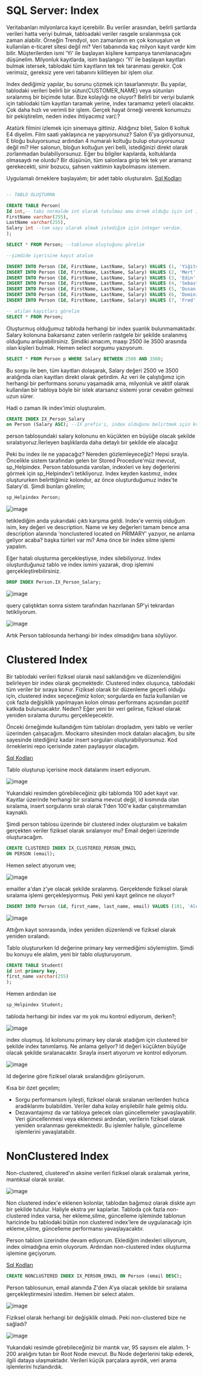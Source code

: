 # SQL Server: Index 
Veritabanları milyonlarca kayıt içerebilir. Bu veriler arasından, belirli şartlarda verileri hatta veriyi bulmak, tabloadaki veriler rasgele sıralanmışsa çok zaman alabilir. Örneğin Trendyol, son zamanların en çok konuşalun ve kullanılan e-ticaret sitesi değil mi? Veri tabanında kaç milyon kayıt vardır kim bilir. Müşterilerden ismi 'Yi' ile başlayan kişilere kampanya tanımlanacağını düşünelim. Milyonluk kayıtlarda, isim başlangıcı 'Yi' ile başlayan kayıtları bulmak istersek, tablodaki tüm kayıtların tek tek taranması gerekir. Çok verimsiz, gereksiz yere veri tabanını kilitleyen bir işlem olur. 

Index dediğimiz yapılar, bu sorunu çözmek için tasarlanmıştır. Bu yapılar, tablodaki verileri belirli bir sütun(CUSTOMER_NAME) veya sütunları sıralanmış bir biçimde tutar. Bize kolaylığı ne oluyor? Belirli bir veriyi bulamk için tablodaki tüm kayıtları taramak yerine, index taramamız yeterli olacaktır. Çok daha hızlı ve verimli bir işlem. Gerçek hayat örneği vererek konumuzu bir pekiştirelim, neden index ihtiyacımız var(:?

Atatürk filmini izlemek için sinemaya gittiniz. Aldığınız bilet, Salon 6 koltuk E4 diyelim. Film saati yaklaşınca ne yapıyorsunuz? Salon 6'ya gidiyorsunuz, E bloğu buluyorsunuz ardından 4 numaralı koltuğu bulup oturuyorsunuz değil mi? Her salonun, bloğun koltuğun yeri belli, istediğinizi direkt olarak zorlanmadan bulabiliyorsunuz. Eğer bu bilgiler kapılarda, koltuklarda olmasaydı ne olurdu? Bir düşünün, tüm salonlara girip tek tek yer aramanız gerekecekti, sinir bozucu, şahsen vaktimin kaybolmasını istemem.

Uygulamalı örneklere başlayalım; bir adet tablo oluşturalım.
[Sql Kodları](https://github.com/yigitcanolmez/sql-index-exp/blob/main/Index.sql)
```sql

-- TABLO OLUŞTURMA

CREATE TABLE Person(
Id int,-- tabi normalde int olarak tutulmaz ama örnek olduğu için int ile ilerliyorum
FirstName varchar(255),
LastName varchar(255),
Salary int --tam sayı olarak almak istediğim için integer verdim.
);

SELECT * FROM Person; --tablonun oluştuğunu görelim

--şimdide içerisine kayıt atalım

INSERT INTO Person (Id, FirstName, LastName, Salary) VALUES (1, 'Yiğitcan', 'Ölmez', '1907');
INSERT INTO Person (Id, FirstName, LastName, Salary) VALUES (2, 'Mert', 'Ölmez', '2800');
INSERT INTO Person (Id, FirstName, LastName, Salary) VALUES (3, 'Edin','Dzeko', '3200');
INSERT INTO Person (Id, FirstName, LastName, Salary) VALUES (4, 'Sebastian', 'Szymanski', '2700');
INSERT INTO Person (Id, FirstName, LastName, Salary) VALUES (5, 'Dusan', 'Tadic', '5500');
INSERT INTO Person (Id, FirstName, LastName, Salary) VALUES (6, 'Dominik', 'Livakovic', '4000');
INSERT INTO Person (Id, FirstName, LastName, Salary) VALUES (7, 'Fred', 'Rodrigues', '3870');

-- atılan kayıtları görelim
SELECT * FROM Person;
```
Oluşturmuş olduğumuz tabloda herhangi bir index şuanlık bulunmamaktadır. Salary kolonuna bakarsanız zaten verilerin rastgele bir şekilde sıralanmış olduğunu anlayabilirsiniz. 
Şimdiki amacım, maaşı 2500 ile 3500 arasında olan kişileri bulmak. Hemen select sorgumu yazıyorum.

```sql
SELECT * FROM Person p WHERE Salary BETWEEN 2500 AND 3500;
```
Bu sorgu ile ben, tüm kayıtları dolaşarak, Salary değeri 2500 ve 3500 aralığında olan kayıtları direkt olarak getirdim. Az veri ile çalıştığımız için herhangi bir performans sorunu yaşamadık ama, milyonluk ve aktif olarak kullanılan bir tabloya böyle bir istek atarsanız sistemi yorar cevabın gelmesi uzun sürer.

Hadi o zaman ilk index'imizi oluşturalım.

```sql
CREATE INDEX IX_Person_Salary
on Person (Salary ASC); --IX prefix'i, index olduğunu belirtmek için kullanılmıştır.
```
person tablosundaki salary kolonunu en küçükten en büyüğe olacak şekilde sıralatıyoruz.İlerleyen başlıklarda daha detaylı bir şekilde ele alacağız

Peki bu index ile ne yapacağız? Nereden gözlemleyeceğiz? Hepsi sırayla. Öncelikle sistem tarafından gelen bir Stored Procedure'müz mevcut, sp_Helpindex. Person tablosunda varolan, indexleri ve key değerlerini görmek için sp_Helpindex'i tetikliyoruz. Index keyden kastımız, index oluştururken belirttiğimiz kolondur, az önce oluşturduğumuz index'te Salary'di. Şimdi bunları görelim;

```sql
sp_Helpindex Person;
```
![image](https://github.com/yigitcanolmez/sql-index-exp/assets/90285509/b205305a-e34d-41ff-a073-82c58224d3c5)

tetiklediğim anda yukarıdaki çıktı karşıma geldi. Index'e vermiş olduğum isim, key değeri ve description. Name ve key değerleri tamam bence ama description alanında 'nonclustered located on PRIMARY' yazıyor, ne anlama geliyor acaba? başka türleri var mı? Ama önce bir index silme işlemi yapalım. 

Eğer hatalı oluşturma gerçekleştiyse, index silebiliyoruz. Index oluşturduğunuz tablo ve index ismini yazarak, drop işlemini gerçekleştirebilirsiniz.

```sql
DROP INDEX Person.IX_Person_Salary;
```
![image](https://github.com/yigitcanolmez/sql-index-exp/assets/90285509/4fecdd6a-98d4-4581-b431-0c8703240687)

query çalıştıktan sonra sistem tarafından hazırlanan SP'yi tekrardan tetikliyorum.

![image](https://github.com/yigitcanolmez/sql-index-exp/assets/90285509/33ee1056-49a1-4562-9efa-6acacd471d1c)

Artık Person tablosunda herhangi bir index olmadığını bana söylüyor.


# Clustered Index

Bir tablodaki verileri fiziksel olarak nasıl saklandığını ve düzenlendiğini belirleyen bir index olarak geçmektedir.  Clustered index oluşunca, tablodaki tüm veriler bir sıraya konur. Fiziksel olarak bir düzenleme geçerli olduğu için, clustered index seçeceğimiz kolon; sorgularda en fazla kullanılan ve çok fazla değişiklik yapılmayan kolon olması performans açısından pozitif katkıda bulunuacaktır. Neden? Eğer yeni bir veri gelirse, fiziksel olarak yeniden sıralama durumu gerçekleşecektir.

Önceki örneğimde kullandığım tüm tabloları dropladım, yeni tablo ve veriler üzerinden çalışacağım. Mockarro sitesinden mock dataları alacağım, bu site sayesinde istediğiniz kadar insert sorguları oluşturabiliyorsunuz. Kod örneklerini repo içerisinde zaten paylaşıyor olacağım.

[Sql Kodları](https://github.com/yigitcanolmez/sql-index-exp/blob/main/ClusturedIndex.sql)

Tablo oluşturup içerisine mock datalarımı insert ediyorum.

![image](https://github.com/yigitcanolmez/sql-index-exp/assets/90285509/57ef8d8f-9e24-45f0-af0e-ce8313ec0d2b)

Yukarıdaki resimden görebileceğiniz gibi tablomda 100 adet kayıt var. Kayıtlar üzerinde herhangi bir sıralama mevcut değil, id kısmında olan sıralama, insert sorgularını sıralı olarak 1'den 100'e kadar çalıştırmamdan kaynaklı.

Şimdi person tablosu üzerinde bir clustered index oluşturalım ve bakalım gerçekten veriler fiziksel olarak sıralanıyor mu? Email değeri üzerinde oluşturacağım.

```sql
CREATE CLUSTERED INDEX IX_CLUSTERED_PERSON_EMAIL
ON PERSON (email);
```

Hemen select atıyorum vee;

![image](https://github.com/yigitcanolmez/sql-index-exp/assets/90285509/2c96b0aa-3964-485d-bbee-29db1145149c)

emailler a'dan z'ye olacak şekilde sıralanmış. Gerçektende fiziksel olarak sıralama işlemi gerçekleşiyormuş. Peki yeni kayıt gelince ne oluyor?

```sql
INSERT INTO Person (id, first_name, last_name, email) VALUES (101, 'Alex', 'Souza', 'alex10souza@outlook.com');
```
![image](https://github.com/yigitcanolmez/sql-index-exp/assets/90285509/eaeadaf7-de2f-4c09-bd45-089a10fff0d6)

Attığım kayıt sonrasında, index yeniden düzenlendi ve fiziksel olarak yeniden sıralandı.

Tablo oluştururken Id değerine primary key vermediğimi söylemiştim. Şimdi bu konuyu ele alalım, yeni bir tablo oluşturuyorum.

```sql
CREATE TABLE Student(
id int primary key,
first_name varchar(255)
);
```
Hemen ardından ise 

```sql
sp_Helpindex Student;
```

tabloda herhangi bir index var mı yok mu kontrol ediyorum, derken?;

![image](https://github.com/yigitcanolmez/sql-index-exp/assets/90285509/af32a91c-eeb5-4fd2-bdfa-14ebf240c1c4)

index oluşmuş. Id kolonunu primary key olarak atadığım için clustered bir şekilde index tanımlamış. Ne anlama geliyor?
Id değeri küçükten büyüğe olacak şekilde sıralanacaktır. Sırayla insert atıyorum ve kontrol ediyorum.

![image](https://github.com/yigitcanolmez/sql-index-exp/assets/90285509/65c5825b-2e1a-4c44-8c66-5deb0a315a6b)

Id değerine göre fiziksel olarak sıralandığını görüyorum.

Kısa bir özet geçelim;
* Sorgu performansım iyileşti, fiziksel olarak sıralanan verilerden hızlıca aradıklarımı bulabildim. Veriler daha kolay erişilebilir hale gelmiş oldu.
* Dezavantajımız da var tabloya gelecek olan güncellemeler yavaşlayabilir. Veri güncellenmesi veya eklenmesi ardından, verilerin fiziksel olarak yeniden sıralanması gerekmektedir. Bu işlemler haliyle, güncelleme işlemlerini yavaşlatabilir.

# NonClustered Index
Non-clustered, clustered'ın aksine verileri fiziksel olarak sıralamak yerine, mantıksal olarak sıralar. 

![image](https://github.com/yigitcanolmez/sql-index-exp/assets/90285509/98c49232-4ed4-4324-8b2e-9dc123455dab)

Non clustered index'e eklenen kolonlar, tablodan bağımsız olarak diskte ayrı bir şekilde tutulur. Haliyle ekstra yer kaplarlar. Tabloda çok fazla non-clustered index varsa, her ekleme,silme, güncelleme işleminde tablonun haricinde bu tablodaki bütün non clustered index’lere de uygulanacağı için ekleme,silme, güncelleme performansı yavaşlayacaktır.

Person tablom üzerindne devam ediyorum. Eklediğim indexleri siliyorum, index olmadığına emin oluyorum. Ardından non-clustered index oluşturma işlemine geçiyorum.

[Sql Kodları](https://github.com/yigitcanolmez/sql-index-exp/blob/main/non-clustered-index.sql)

```sql
CREATE NONCLUSTERED INDEX IX_PERSON_EMAIL ON Person (email DESC);
```

Person tablosunun, email alanında Z'den A'ya olacak şekilde bir sıralama gerçekleştirmesini istedim. Hemen bir select atalım.

![image](https://github.com/yigitcanolmez/sql-index-exp/assets/90285509/cfe81c98-c2ab-4737-a202-a78cfc6a8812)

Fiziksel olarak herhangi bir değişiklik olmadı. Peki non-clustered bize ne sağladı? 

![image](https://github.com/yigitcanolmez/sql-index-exp/assets/90285509/d51301f2-8928-48b5-8f22-d1f5ec6dd0f3)

Yukarıdaki resimde görebileceğiniz bir mantık var, 95 sayısını ele alalım. 1-200 aralığını tutan bir Root Node mevcut. Bu Node değerlerini takip ederek, ilgili dataya ulaşmaktadır. Verileri küçük parçalara ayırdık, veri arama işlemlerini hızlandırdık.

